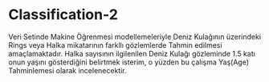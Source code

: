 # Classification-2
Veri Setinde Makine Öğrenmesi modellemeleriyle Deniz Kulağının üzerindeki Rings veya Halka mikatarının farkllı gözlemlerde Tahmin edilmesi amaçlamaktadır. Halka sayısının ilgilenilen Deniz Kulağı gözleminde 1.5 katı onun yaşını gösterdiğini belirtmek isterim, o yüzden bu çalışma Yaş(Age) Tahminlemesi olarak incelenecektir.
